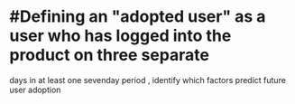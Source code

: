 # #Defining  an  "adopted  user"   as  a  user  who   has  logged  into  the  product  on  three  separate
days  in  at  least  one  seven­day  period ,  identify  which  factors  predict  future  user
adoption
